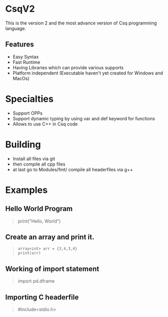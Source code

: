 # CsqV2
This is the version 2 and the most advance version of Csq programming language.


## Features
* Easy Syntax
* Fast Runtime
* Having Libraries which can provide various supports
* Platform independent  (Executable haven't yet created for Windows and MacOs)

# Specialties
* Support OPPs
* Support dynamic typing by using var and def keyword for functions
* Allows to use C++ in Csq code
# Building
* Install all files via git
* then compile all cpp files
* at last go to Modules/fmt/ compile all headerfiles via g++
# Examples 

## Hello World Program

> print("Hello, World")

## Create an array and print it.

> `array<int> arr = {3,4,3,4}` <br>
  `print(arr)`
  
## Working of import statement
> import pd.dframe


## Importing C headerfile
> #include<stdio.h>
